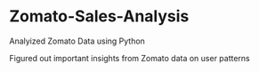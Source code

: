 # Zomato-Sales-Analysis
Analyized Zomato Data using Python 

Figured out important insights from Zomato data on user patterns
